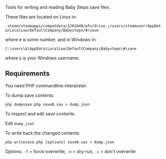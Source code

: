 Tools for writing and reading Baby Steps save files.

These files are located on Linux in:

`.steam/steamapps/compatdata/1281040/pfx/drive_c/users/steamuser/AppData/LocalLow/DefaultCompany/Babysteps/#/save`

where `#` is some number, and in Windows in:

`C:\users\&\AppData\LocalLow\DefaultCompany\Babysteps\#\save`

where `&` is your Windows username.

## Requirements

You need PHP commandline interpreter.

To dump save contents:

`php dumpsave.php save0.sav > dump.json`

To inspect and edit save contents:

Edit `dump.json` 

To write back the changed contents:

`php writesave.php [options] save0.sav < dump.json`

Options: `-f` = force overwrite, `-n` = dry-run, `-i` = don't overwrite

